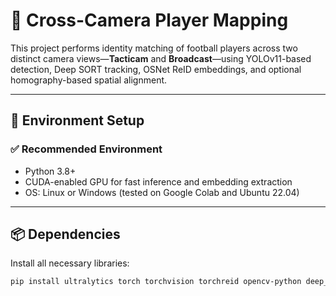 # 🎯 Cross-Camera Player Mapping

This project performs identity matching of football players across two distinct camera views—**Tacticam** and **Broadcast**—using YOLOv11-based detection, Deep SORT tracking, OSNet ReID embeddings, and optional homography-based spatial alignment.

---

## 🧰 Environment Setup

### ✅ Recommended Environment
- Python 3.8+
- CUDA-enabled GPU for fast inference and embedding extraction
- OS: Linux or Windows (tested on Google Colab and Ubuntu 22.04)

---

## 📦 Dependencies

Install all necessary libraries:

```bash
pip install ultralytics torch torchvision torchreid opencv-python deep_sort_realtime
